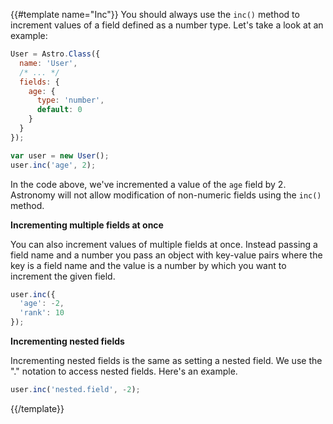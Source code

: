{{#template name="Inc"}}
You should always use the `inc()` method to increment values of a field defined as a number type. Let's take a look at an example:

```js
User = Astro.Class({
  name: 'User',
  /* ... */
  fields: {
    age: {
      type: 'number',
      default: 0
    }
  }
});

var user = new User();
user.inc('age', 2);
```

In the code above, we've incremented a value of the `age` field by 2. Astronomy will not allow modification of non-numeric fields using the `inc()` method.

**Incrementing multiple fields at once**

You can also increment values of multiple fields at once. Instead passing a field name and a number you pass an object with key-value pairs where the key is a field name and the value is a number by which you want to increment the given field.

```js
user.inc({
  'age': -2,
  'rank': 10
});
```

**Incrementing nested fields**

Incrementing nested fields is the same as setting a nested field. We use the "." notation to access nested fields. Here's an example.

```js
user.inc('nested.field', -2);
```
{{/template}}
